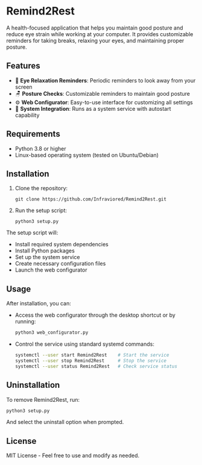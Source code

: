 # Remind2Rest

A health-focused application that helps you maintain good posture and reduce eye strain while working at your computer. It provides customizable reminders for taking breaks, relaxing your eyes, and maintaining proper posture.

## Features

- 👀 **Eye Relaxation Reminders**: Periodic reminders to look away from your screen
- 🪑 **Posture Checks**: Customizable reminders to maintain good posture
- ⚙️ **Web Configurator**: Easy-to-use interface for customizing all settings
- 🚀 **System Integration**: Runs as a system service with autostart capability

## Requirements

- Python 3.8 or higher
- Linux-based operating system (tested on Ubuntu/Debian)

## Installation

1. Clone the repository:
   ```
   git clone https://github.com/Infraviored/Remind2Rest.git
   ```

2. Run the setup script:
   ```
   python3 setup.py
   ```

The setup script will:
- Install required system dependencies
- Install Python packages
- Set up the system service
- Create necessary configuration files
- Launch the web configurator

## Usage

After installation, you can:
- Access the web configurator through the desktop shortcut or by running:
  ```bash
  python3 web_configurator.py
  ```
- Control the service using standard systemd commands:
  ```bash
  systemctl --user start Remind2Rest    # Start the service
  systemctl --user stop Remind2Rest     # Stop the service
  systemctl --user status Remind2Rest   # Check service status
  ```

## Uninstallation

To remove Remind2Rest, run:
```bash
python3 setup.py
```
And select the uninstall option when prompted.

## License

MIT License - Feel free to use and modify as needed.
